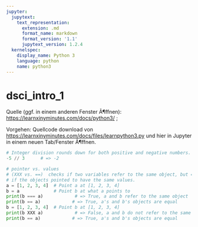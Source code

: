 ```yaml
---
jupyter:
  jupytext:
    text_representation:
      extension: .md
      format_name: markdown
      format_version: '1.1'
      jupytext_version: 1.2.4
  kernelspec:
    display_name: Python 3
    language: python
    name: python3
---
```


dsci_intro_1
====

Quelle (ggf. in einem anderen Fenster Ã¶ffnen): https://learnxinyminutes.com/docs/python3/ ;

Vorgehen: Quellcode download von https://learnxinyminutes.com/docs/files/learnpython3.py und hier in Jupyter in einem neuen Tab/Fenster Ã¶ffnen.


```python
# Integer division rounds down for both positive and negative numbers.
-5 // 3      # => -2
```

```python
# pointer vs. values
# (XXX vs. ==)  checks if two variables refer to the same object, but == checks
# if the objects pointed to have the same values.
a = [1, 2, 3, 4]  # Point a at [1, 2, 3, 4]
b = a             # Point b at what a points to
print(b === a)            # => True, a and b refer to the same object
print(b == a)            # => True, a's and b's objects are equal
b = [1, 2, 3, 4]  # Point b at [1, 2, 3, 4]
print(b XXX a)            # => False, a and b do not refer to the same object
print(b == a)            # => True, a's and b's objects are equal
```

```python

```
